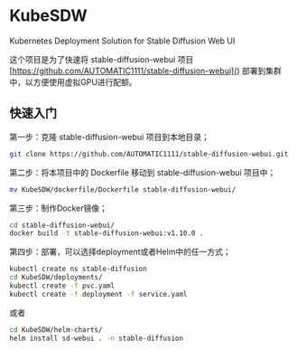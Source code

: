 # KubeSDW

Kubernetes Deployment Solution for Stable Diffusion Web UI

这个项目是为了快速将 stable-diffusion-webui 项目 [https://github.com/AUTOMATIC1111/stable-diffusion-webui]() 部署到集群中，以方便使用虚拟GPU进行配额。

## 快速入门

第一步：克隆 stable-diffusion-webui 项目到本地目录；

```sh
git clone https://github.com/AUTOMATIC1111/stable-diffusion-webui.git
```

第二步：将本项目中的 Dockerfile 移动到 stable-diffusion-webui 项目中；

```sh
mv KubeSDW/dockerfile/Dockerfile stable-diffusion-webui/
```

第三步：制作Docker镜像；

```sh
cd stable-diffusion-webui/
docker build -t stable-diffusion-webui:v1.10.0 .
```

第四步：部署，可以选择deployment或者Helm中的任一方式；

```sh
kubectl create ns stable-diffusion
cd KubeSDW/deployments/
kubectl create -f pvc.yaml 
kubectl create -f deployment -f service.yaml
```
或者
```sh
cd KubeSDW/helm-charts/
helm install sd-webui . -n stable-diffusion
```